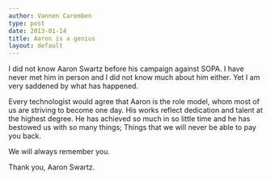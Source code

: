 ```yaml
---
author: Vannen Caremben
type: post
date: 2013-01-14
title: Aaron is a genius
layout: default
---
```

I did not know Aaron Swartz before his campaign against SOPA. I have never met 
him in person and I did not know much about him either. Yet I am very saddened 
by what has happened.

Every technologist would agree that Aaron is the role model, whom most of us 
are striving to become one day. His works reflect dedication and talent at the 
highest degree. He has achieved so much in so little time and he has bestowed us with so many things; Things that we will never be able to pay you back. 

We will always remember you.

Thank you, Aaron Swartz.
